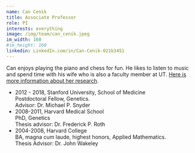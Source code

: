 ```yaml
---
name: Can Cenik
title: Associate Professor
role: PI
interests: everything
image: /img/team/can_cenik.jpeg
im_width: 160
#im_height: 160
linkedin: LinkedIn.com/in/Can-Cenik-021b3451
---
```

Can enjoys playing the piano and chess for fun. He likes to listen to music and spend time with his wife who is also a faculty member at UT. <a href="https://www.sarinayceniklab.org/">Here is more information about her research</a>.
* 2012 - 2018, Stanford University, School of Medicine   
Postdoctoral Fellow, Genetics.   
Advisor: Dr. Michael P. Snyder   
* 2008-2011, Harvard Medical School   
PhD, Genetics    
Thesis advisor: Dr. Frederick P. Roth   
* 2004-2008, Harvard College   
BA, magna cum laude, highest honors, Applied Mathematics.   
Thesis Advisor: Dr. John Wakeley   
